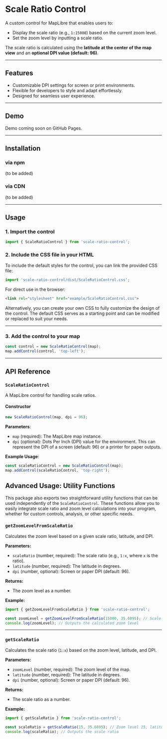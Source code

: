 # Scale Ratio Control  

A custom control for MapLibre that enables users to:  
- Display the scale ratio (e.g., `1:15000`) based on the current zoom level.  
- Set the zoom level by inputting a scale ratio.  

The scale ratio is calculated using the **latitude at the center of the map view** and an **optional DPI value (default: 96)**.  

---

## Features  

- Customizable DPI settings for screen or print environments.
- Flexible for developers to style and adapt effortlessly.
- Designed for seamless user experience.

---

## Demo  

Demo coming soon on GitHub Pages.  

---

## Installation  

### via npm  

(to be added)

### via CDN  

(to be added)

---

## Usage  

### 1. Import the control  

```javascript  
import { ScaleRatioControl } from 'scale-ratio-control';  
```  

### 2. Include the CSS file in your HTML  

To include the default styles for the control, you can link the provided CSS file:

```javascript  
import 'scale-ratio-control/dist/ScaleRatioControl.css';  
```  

For direct use in the browser:  
```html
<link rel="stylesheet" href="example/ScaleRatioControl.css">
```

Alternatively, you can create your own CSS to fully customize the design of the control. The default CSS serves as a starting point and can be modified or replaced to suit your needs.

---

### 3. Add the control to your map  

```javascript  
const control = new ScaleRatioControl(map);  
map.addControl(control, 'top-left');  
```  

---

## API Reference  

### `ScaleRatioControl`  

A MapLibre control for handling scale ratios.  

#### Constructor  

```javascript  
new ScaleRatioControl(map, dpi = 96);  
```  

**Parameters**:  
- `map` (required): The MapLibre map instance.  
- `dpi` (optional): Dots Per Inch (DPI) value for the environment. This can represent the DPI of a screen (default: 96) or a printer for paper outputs.  


**Example Usage**:  
```javascript  
const scaleRatioControl = new ScaleRatioControl(map); 
map.addControl(scaleRatioControl, 'top-right');  
```  

## Advanced Usage: Utility Functions

This package also exports two straightforward utility functions that can be used independently of the `ScaleRatioControl`. These functions allow you to easily integrate scale ratio and zoom level calculations into your program, whether for custom controls, analysis, or other specific needs.

### `getZoomLevelFromScaleRatio`

Calculates the zoom level based on a given scale ratio, latitude, and DPI.

**Parameters:**
- `scaleRatio` (number, required): The scale ratio (e.g., `1:x`, where `x` is the ratio).
- `latitude` (number, required): The latitude in degrees.
- `dpi` (number, optional): Screen or paper DPI (default: 96).

**Returns:**
- The zoom level as a number.

**Example:**
```javascript
import { getZoomLevelFromScaleRatio } from 'scale-ratio-control';

const zoomLevel = getZoomLevelFromScaleRatio(15000, 35.6895); // Scale ratio 1:15000, latitude 35.6895° (e.g., Tokyo)
console.log(zoomLevel); // Outputs the calculated zoom level
```

---

### `getScaleRatio`

Calculates the scale ratio (`1:x`) based on the zoom level, latitude, and DPI.

**Parameters:**
- `zoomLevel` (number, required): The zoom level of the map.
- `latitude` (number, required): The latitude in degrees.
- `dpi` (number, optional): Screen or paper DPI (default: 96).

**Returns:**
- The scale ratio as a number.

**Example:**
```javascript
import { getScaleRatio } from 'scale-ratio-control';

const scaleRatio = getScaleRatio(15, 35.6895); // Zoom level 15, latitude 35.6895° (e.g., Tokyo)
console.log(scaleRatio); // Outputs the scale ratio
```

